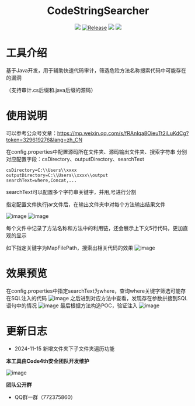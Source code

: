 <h1 align="center">
  <b>CodeStringSearcher</b>
  <br>
</h1>
<p align="center">
<a href="https://github.com/youki992/CodeStringSearcher/issues"><img src="https://img.shields.io/badge/contributions-welcome-brightgreen.svg?style=flat"></a>
<a href="https://github.com/youki992/CodeStringSearcher"><img alt="Release" src="https://img.shields.io/badge/LICENSE-BSD-important"></a>
<a href="https://github.com/youki992/CodeStringSearcher/releases"><img src="https://img.shields.io/github/release/youki992/CodeStringSearcher"></a>
<a href="https://github.com/youki992/CodeStringSearcher/releases"><img src="https://img.shields.io/github/downloads/youki992/CodeStringSearcher/total?color=blueviolet"></a>
</p>

# 工具介绍
基于Java开发，用于辅助快速代码审计，筛选危险方法名称搜索代码中可能存在的漏洞

（支持审计.cs后缀和.java后缀的源码）

# 使用说明
可以参考公众号文章：https://mp.weixin.qq.com/s/fRAnIqa8OieuTt2iLuKdCg?token=329619276&lang=zh_CN

在config.properties中配置源码所在文件夹、源码输出文件夹、搜索字符串
分别对应配置字段：csDirectory、outputDirectory、searchText
```
csDirectory=C:\\Users\\xxxx
outputDirectory=C:\\Users\\xxxx\\output
searchText=where,Concat,...
```
searchText可以配置多个字符串关键字，并用,号进行分割

指定配置文件执行jar文件后，在输出文件夹中对每个方法输出结果文件

![image](https://img.picui.cn/free/2024/11/08/672d7a91a5abc.png)
![image](https://img.picui.cn/free/2024/11/08/672d7c4359d33.png)

每个文件中记录了方法名称和方法中的利用链，还会展示上下文5行代码，更加直观的显示

如下指定关键字为MapFilePath，搜索出相关代码的效果
![image](https://img.picui.cn/free/2024/11/08/672d7b3f2aea5.png)

# 效果预览
在config.properties中指定searchText为where，查询where关键字筛选可能存在SQL注入的代码
![image](https://img.picui.cn/free/2024/11/08/672da14926a82.png)
之后进到对应方法中查看，发现存在参数拼接到SQL语句中的情况
![image](https://img.picui.cn/free/2024/11/08/672da1b9d5659.png)
最后根据方法构造POC，验证注入
![image](https://img.picui.cn/free/2024/11/08/672da169b4b75.png)

# 更新日志
- 2024-11-15 新增文件夹下子文件夹遍历功能

**本工具由Code4th安全团队开发维护**

![image](https://ice.frostsky.com/2024/08/18/5559fc7abc47065e9e5e53a7dba2142b.jpeg)

**团队公开群**
- QQ群一群（772375860）

